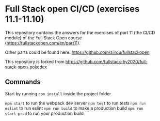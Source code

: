 # Full Stack open CI/CD (exercises 11.1-11.10)

This repository contains the answers for the exercises of part 11 (the CI/CD module)
of the Full Stack Open course (https://fullstackopen.com/en/part11).

Other parts could be found here: https://github.com/ziirou/fullstackopen

This repository is forked from https://github.com/fullstack-hy2020/full-stack-open-pokedex

## Commands

Start by running `npm install` inside the project folder

`npm start` to run the webpack dev server
`npm test` to run tests
`npm run eslint` to run eslint
`npm run build` to make a production build
`npm run start-prod` to run your production build

